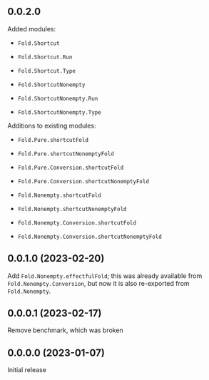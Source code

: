## 0.0.2.0

Added modules:

- `Fold.Shortcut`
- `Fold.Shortcut.Run`
- `Fold.Shortcut.Type`

- `Fold.ShortcutNonempty`
- `Fold.ShortcutNonempty.Run`
- `Fold.ShortcutNonempty.Type`

Additions to existing modules:

- `Fold.Pure.shortcutFold`
- `Fold.Pure.shortcutNonemptyFold`
- `Fold.Pure.Conversion.shortcutFold`
- `Fold.Pure.Conversion.shortcutNonemptyFold`

- `Fold.Nonempty.shortcutFold`
- `Fold.Nonempty.shortcutNonemptyFold`
- `Fold.Nonempty.Conversion.shortcutFold`
- `Fold.Nonempty.Conversion.shortcutNonemptyFold`

## 0.0.1.0 (2023-02-20)

Add `Fold.Nonempty.effectfulFold`; this was already available from
`Fold.Nonempty.Conversion`, but now it is also re-exported from `Fold.Nonempty`.

## 0.0.0.1 (2023-02-17)

Remove benchmark, which was broken

## 0.0.0.0 (2023-01-07)

Initial release
